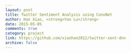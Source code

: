 ```yaml
---
layout: post
title: Twitter Sentiment Analysis using ConvNet
author: Han Xiao, <strong>Yao Lu</strong>
date: 2015-05-05
comments: true
category: project
link: https://github.com/xiaohan2012/twitter-sent-dnn
archive: false
---
```

